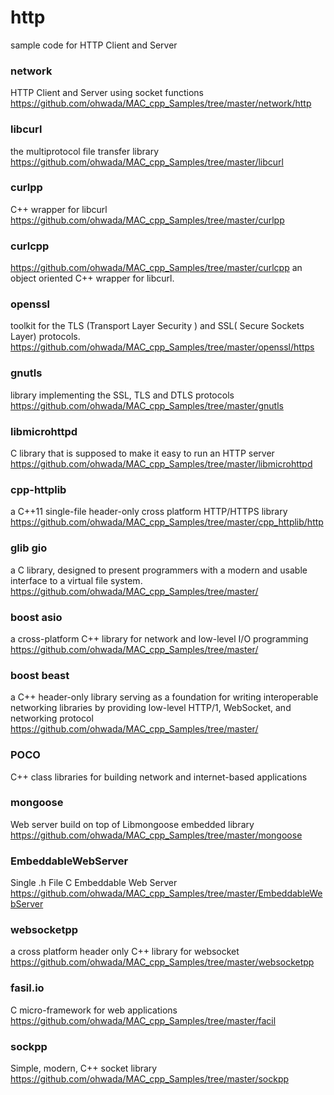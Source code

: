 http
===============

sample code for HTTP Client and Server <br/>

### network  
HTTP Client and Server  using socket functions   
https://github.com/ohwada/MAC_cpp_Samples/tree/master/network/http   

### libcurl  
the multiprotocol file transfer library  
https://github.com/ohwada/MAC_cpp_Samples/tree/master/libcurl 

### curlpp  
C++ wrapper for libcurl 
https://github.com/ohwada/MAC_cpp_Samples/tree/master/curlpp 

### curlcpp  
https://github.com/ohwada/MAC_cpp_Samples/tree/master/curlcpp
an object oriented C++ wrapper for libcurl. 

### openssl
toolkit for the TLS (Transport Layer Security )  and SSL( Secure Sockets Layer) protocols.  
https://github.com/ohwada/MAC_cpp_Samples/tree/master/openssl/https  

### gnutls  
library implementing the SSL, TLS and DTLS protocols 
https://github.com/ohwada/MAC_cpp_Samples/tree/master/gnutls   

### libmicrohttpd  
C library that is supposed to make it easy to run an HTTP server  
https://github.com/ohwada/MAC_cpp_Samples/tree/master/libmicrohttpd   

### cpp-httplib
a C++11 single-file header-only cross platform HTTP/HTTPS library    
https://github.com/ohwada/MAC_cpp_Samples/tree/master/cpp_httplib/http   

### glib gio
 a C library, designed to present programmers with a modern and usable interface to a virtual file system. 
https://github.com/ohwada/MAC_cpp_Samples/tree/master/

### boost asio
a cross-platform C++ library for network and low-level I/O programming 
https://github.com/ohwada/MAC_cpp_Samples/tree/master/

### boost beast
 a C++ header-only library serving as a foundation for writing interoperable networking libraries by providing low-level HTTP/1, WebSocket, and networking protocol 
https://github.com/ohwada/MAC_cpp_Samples/tree/master/

### POCO
C++ class libraries for building network and internet-based applications   

### mongoose
Web server build on top of Libmongoose embedded library
https://github.com/ohwada/MAC_cpp_Samples/tree/master/mongoose

### EmbeddableWebServer
Single .h File C Embeddable Web Server  
https://github.com/ohwada/MAC_cpp_Samples/tree/master/EmbeddableWebServer

### websocketpp
a cross platform header only C++ library for websocket
https://github.com/ohwada/MAC_cpp_Samples/tree/master/websocketpp

### fasil.io
C micro-framework for web applications  
https://github.com/ohwada/MAC_cpp_Samples/tree/master/facil

### sockpp
 Simple, modern, C++ socket library  
https://github.com/ohwada/MAC_cpp_Samples/tree/master/sockpp  

